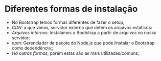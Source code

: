 # Diferentes formas de instalação
- No Bootstrap temos formas diferentes de fazer o setup;
- *CDN*: a que vimos, servidor externo que detém os arquivos estáticos:
- *Arquivos internos*: Instalamos o Bootstrap a partir de arquivos no nosso servidor;
- *npm*:  Gerenciador de pacote do Node.js que  pode iinstalar o Bootstrap como dependência;;
- *Há outras formas*, porém estas são as mais utilizadas/comuns;